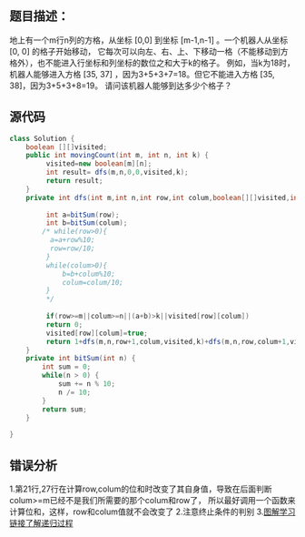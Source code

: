## 题目描述：
地上有一个m行n列的方格，从坐标 [0,0] 到坐标 [m-1,n-1] 。一个机器人从坐标 [0, 0] 的格子开始移动，
它每次可以向左、右、上、下移动一格（不能移动到方格外），也不能进入行坐标和列坐标的数位之和大于k的格子。
例如，当k为18时，机器人能够进入方格 [35, 37] ，因为3+5+3+7=18。但它不能进入方格 [35, 38]，因为3+5+3+8=19。
请问该机器人能够到达多少个格子？


## 源代码
```java
class Solution {
    boolean [][]visited;
    public int movingCount(int m, int n, int k) {
         visited=new boolean[m][n];
         int result= dfs(m,n,0,0,visited,k);
         return result;
    }
    private int dfs(int m,int n,int row,int colum,boolean[][]visited,int k){
        
         int a=bitSum(row);
         int b=bitSum(colum);
        /* while(row>0){
          a=a+row%10;
          row=row/10;
         }
         while(colum>0){
             b=b+colum%10;
             colum=colum/10;
         }
         */
        
         if(row>=m||colum>=n||(a+b)>k||visited[row][colum])
         return 0;
         visited[row][colum]=true;
         return 1+dfs(m,n,row+1,colum,visited,k)+dfs(m,n,row,colum+1,visited,k);
    }
    private int bitSum(int n) {
        int sum = 0;
        while(n > 0) {
            sum += n % 10;
            n /= 10; 
        }
        return sum;
    }
    
}
```

## 错误分析
1.第21行,27行在计算row,colum的位和时改变了其自身值，导致在后面判断colum>=m已经不是我们所需要的那个colum和row了，
所以最好调用一个函数来计算位和，这样，row和colum值就不会改变了
2.注意终止条件的判别
3.[图解学习链接了解递归过程](https://leetcode-cn.com/problems/ji-qi-ren-de-yun-dong-fan-wei-lcof/solution/mian-shi-ti-13-ji-qi-ren-de-yun-dong-fan-wei-dfs-b/)

